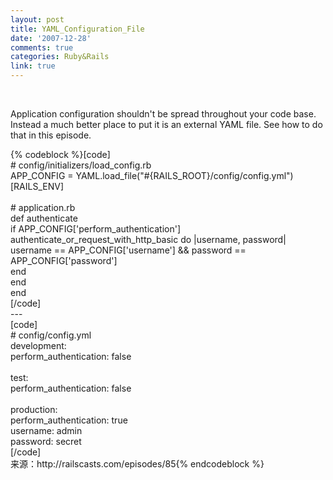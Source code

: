 ```yaml
---
layout: post
title: YAML_Configuration_File
date: '2007-12-28'
comments: true
categories: Ruby&Rails
link: true
---
```

<p>&nbsp;</p>
<p>Application configuration shouldn't be spread throughout your code base. Instead a much better place to put it is an external YAML file. See how to do that in this episode.</p>
<div class="CodeRay">
<div class="code">
{% codeblock %}<span class="c">[code]<br /># config/initializers/load_config.rb</span><br /><span class="co">APP_CONFIG</span> = <span class="co">YAML</span>.load_file(<span class="s"><span class="dl">&quot;</span><span class="il"><span class="idl">#{</span><span class="co">RAILS_ROOT</span><span class="idl">}</span></span><span class="k">/config/config.yml</span><span class="dl">&quot;</span></span>)[<span class="co">RAILS_ENV</span>]<br /><br /><span class="c"># application.rb</span><br /><span class="r">def</span> <span class="fu">authenticate</span><br />  <span class="r">if</span> <span class="co">APP_CONFIG</span>[<span class="s"><span class="dl">'</span><span class="k">perform_authentication</span><span class="dl">'</span></span>]<br />    authenticate_or_request_with_http_basic <span class="r">do</span> |username, password|<br />      username == <span class="co">APP_CONFIG</span>[<span class="s"><span class="dl">'</span><span class="k">username</span><span class="dl">'</span></span>] &amp;&amp; password == <span class="co">APP_CONFIG</span>[<span class="s"><span class="dl">'</span><span class="k">password</span><span class="dl">'</span></span>]<br />    <span class="r">end</span><br />  <span class="r">end</span><br /><span class="r">end<br /></span><span class="c">[/code]</span><br /><span class="r">---<br /></span><span class="c">[code]</span><br /># config/config.yml<br />development:<br />  perform_authentication: false<br /><br />test:<br />  perform_authentication: false<br /><br />production:<br />  perform_authentication: true<br />  username: admin<br />  password: secret<br /><span class="c">[/code]</span><br />来源：http://railscasts.com/episodes/85{% endcodeblock %}
</div>
</div>
